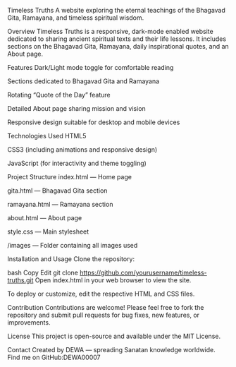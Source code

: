 
Timeless Truths
A website exploring the eternal teachings of the Bhagavad Gita, Ramayana, and timeless spiritual wisdom.

Overview
Timeless Truths is a responsive, dark-mode enabled website dedicated to sharing ancient spiritual texts and their life lessons. It includes sections on the Bhagavad Gita, Ramayana, daily inspirational quotes, and an About page.

Features
Dark/Light mode toggle for comfortable reading

Sections dedicated to Bhagavad Gita and Ramayana

Rotating “Quote of the Day” feature

Detailed About page sharing mission and vision

Responsive design suitable for desktop and mobile devices

Technologies Used
HTML5

CSS3 (including animations and responsive design)

JavaScript (for interactivity and theme toggling)

Project Structure
index.html — Home page

gita.html — Bhagavad Gita section

ramayana.html — Ramayana section

about.html — About page

style.css — Main stylesheet

/images — Folder containing all images used

Installation and Usage
Clone the repository:

bash
Copy
Edit
git clone https://github.com/yourusername/timeless-truths.git
Open index.html in your web browser to view the site.

To deploy or customize, edit the respective HTML and CSS files.

Contribution
Contributions are welcome! Please feel free to fork the repository and submit pull requests for bug fixes, new features, or improvements.

License
This project is open-source and available under the MIT License.

Contact
Created by DEWA — spreading Sanatan knowledge worldwide.
Find me on GitHub:DEWA00007

